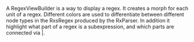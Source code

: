 A RegexViewBuilder is a way to display a regex. It creates a morph for each unit of a regex. Different colors are used to differentiate between different node types in the RxsRegex produced by the RxParser. In addition it highlight what part of a regex is a subexpression, and which parts are connected via |.